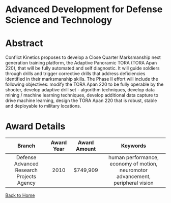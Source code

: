 
Advanced Development for Defense Science and Technology
=======================================================

# Abstract


Conflict Kinetics proposes to develop a Close Quarter Marksmanship next generation training platform, the Adaptive Panoramic TORA (TORA Apan 220), that will be fully automated and self diagnostic.  It will guide soldiers through drills and trigger corrective drills that address deficiencies identified in their marksmanship skills.  The Phase II effort will include the following objectives: modify the TORA Apan 220 to be fully operable by the shooter, develop adaptive drill set - algorithm techniques, develop data mining / machine learning techniques, develop additional data capture to drive machine learning, design the TORA Apan 220 that is robust, stable and deployable to military locations.  

# Award Details

|Branch|Award Year|Award Amount|Keywords|
| :---: | :---: | :---: | :---: |
|Defense Advanced Research Projects Agency|2010|$749,909|human performance, economy of motion, neuromotor advancement, peripheral vision|
  
  


[Back to Home](https://github.com/chrischow/dod_sbir_awards/JT/#116)